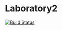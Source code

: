 # Laboratory2
[![Build Status](https://travis-ci.org/akosoj/Laboratory2.svg?branch=master)](https://travis-ci.org/akosoj/Laboratory2)
